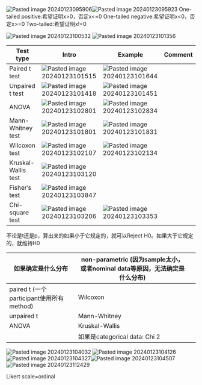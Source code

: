 ![Pasted image 20240123095906](Pasted%20image%2020240123095906.png)![Pasted image 20240123095923](Pasted%20image%2020240123095923.png)
One-tailed positive:希望证明x>0，否定x<=0
One-tailed negative:希望证明x<0，否定x>=0
Two-tailed:希望证明x!=0

![Pasted image 20240123100532](Pasted%20image%2020240123100532.png)
![Pasted image 20240123101356](Pasted%20image%2020240123101356.png)

| Test type | Intro | Example | Comment |
| ---- | ---- | ---- | ---- |
| Paired t test | ![Pasted image 20240123101515](Pasted%20image%2020240123101515.png) | ![Pasted image 20240123101644](Pasted%20image%2020240123101644.png) |  |
| Unpaired t test | ![Pasted image 20240123101418](Pasted%20image%2020240123101418.png) | ![Pasted image 20240123101451](Pasted%20image%2020240123101451.png) |  |
| ANOVA | ![Pasted image 20240123102801](Pasted%20image%2020240123102801.png) | ![Pasted image 20240123102834](Pasted%20image%2020240123102834.png) |  |
| Mann-Whitney test | ![Pasted image 20240123101801](Pasted%20image%2020240123101801.png) | ![Pasted image 20240123101831](Pasted%20image%2020240123101831.png) |  |
| Wilcoxon test | ![Pasted image 20240123102107](Pasted%20image%2020240123102107.png) | ![Pasted image 20240123102134](Pasted%20image%2020240123102134.png) |  |
| Kruskal-Wallis test | ![Pasted image 20240123103120](Pasted%20image%2020240123103120.png) |  |  |
| Fisher’s test | ![Pasted image 20240123103847](Pasted%20image%2020240123103847.png) |  |  |
| Chi-square test | ![Pasted image 20240123103206](Pasted%20image%2020240123103206.png) | ![Pasted image 20240123103353](Pasted%20image%2020240123103353.png) |  |

不论是t还是p，算出来的如果小于它规定的，就可以Reject H0。如果大于它规定的，就维持H0

| 如果确定是什么分布 | non-parametric (因为sample太小，或者nominal data等原因，无法确定是什么分布) |  |
| ---- | ---- | ---- |
| paired t (一个participant使用所有method) | Wilcoxon |  |
| unpaired t | Mann-Whitney |  |
| ANOVA | Kruskal-Wallis |  |
|  | 如果是categorical data: Chi 2 |  |

![Pasted image 20240123104032](Pasted%20image%2020240123104032.png)
![Pasted image 20240123104126](Pasted%20image%2020240123104126.png)
![Pasted image 20240123104327](Pasted%20image%2020240123104327.png)![Pasted image 20240123104507](Pasted%20image%2020240123104507.png)
![Pasted image 20240123112429](Pasted%20image%2020240123112429.png)

Likert scale=ordinal
